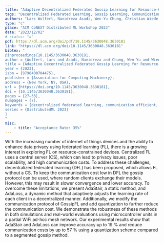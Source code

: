 ```yaml
---
title: "Adaptive Decentralized Federated Gossip Learning for Resource-Constrained IoT Devices"
tags: "Decentralized Federated Learning, Gossip Learning, Communication Efficient, Embedded Systems, Microcontroller, Adaptive Learning Rate"
authors: "Lars Wulfert, Navidreza Asadi, Wen-Yu Chung, Christian Wiede, Anton Grabmaier"
type: "c"
place: "ACM CoNEXT Distributed ML Workshop 2023"
date: "2023/12/02"
# status: "a"
pdf: https://dl.acm.org/doi/pdf/10.1145/3630048.3630181
link: "https://dl.acm.org/doi/10.1145/3630048.3630181"
bibtex: "
@inproceedings{10.1145/3630048.3630181,
author = {Wulfert, Lars and Asadi, Navidreza and Chung, Wen-Yu and Wiede, Christian and Grabmaier, Anton},
title = {Adaptive Decentralized Federated Gossip Learning for Resource-Constrained IoT Devices},
year = {2023},
isbn = {9798400704475},
publisher = {Association for Computing Machinery},
address = {New York, NY, USA},
url = {https://doi.org/10.1145/3630048.3630181},
doi = {10.1145/3630048.3630181},
pages = {27–33},
numpages = {7},
keywords = {decentralized federated learning, communication efficient, microcontroller, adaptive learning rate, embedded systems, gossip learning},
series = {DistributedML 2023}
}
"
misc:
    - title: "Acceptance Rate: 35%"
---
```

With the increasing number of internet of things devices and the ability to enhance data privacy using federated learning (FL), there is a growing interest in exploring FL on resource-constrained devices. Centralized FL uses a central server (CS), which can lead to privacy issues, poor scalability, and high communication costs. To address these challenges, decentralized federated learning (DFL) has been proposed, which allows FL without a CS. To keep the communication cost low in DFL the gossip protocol can be used, where random clients exchange their models. However, this may result in slower convergence and lower accuracy. To overcome these limitations, we present AdaStair, a static method, and AdaLoss, a dynamic method that adaptively adjusts the learning rate of each client in a decentralized manner. Additionally, we modify the communication protocol of GossipFL and add quantization to further reduce the communication cost. We demonstrate the robustness of these methods in both simulations and real-world evaluations using microcontroller units in a partial WiFi ad-hoc mesh network. Our experimental results show that AdaStair and AdaLoss can improve accuracy up to 19 % and reduce communication costs by up to 57 % using a quantization scheme compared to a segmented gossip method.
